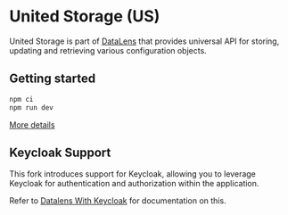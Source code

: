 # United Storage (US)

United Storage is part of [DataLens](https://datalens.tech) that provides universal API for storing, updating and retrieving various configuration objects.

## Getting started

```sh
npm ci
npm run dev
```

[More details](https://github.com/datalens-tech/datalens)


## Keycloak Support

This fork introduces support for Keycloak, allowing you to leverage Keycloak for authentication and authorization within the application.

Refer to [Datalens With Keycloak](https://github.com/Stblacq/datalens_with_keycloak?tab=readme-ov-file#keycloak-support) for documentation on this.
